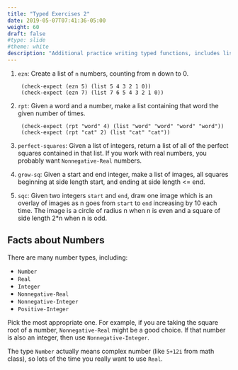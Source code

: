 ```yaml
---
title: "Typed Exercises 2"
date: 2019-05-07T07:41:36-05:00
weight: 60
draft: false
#type: slide
#theme: white
description: "Additional practice writing typed functions, includes lists and recursion."
---
```


1. `ezn`: Create a list of `n` numbers, counting from n down to 0.

        (check-expect (ezn 5) (list 5 4 3 2 1 0))
        (check-expect (ezn 7) (list 7 6 5 4 3 2 1 0))
        
2. `rpt`: Given a word and a number, make a list containing that word
   the given number of times.
   
        (check-expect (rpt "word" 4) (list "word" "word" "word" "word"))
        (check-expect (rpt "cat" 2) (list "cat" "cat"))
        
3. `perfect-squares`: Given a list of integers, return a list of all
   of the perfect squares contained in that list. If you work with
   real numbers, you probably want `Nonnegative-Real` numbers.
   
4. `grow-sq`: Given a start and end integer, make a list of images,
   all squares beginning at side length start, and ending at side
   length <= end.
   
5. `sqc`: Given two integers `start` and `end`, draw one image which
   is an overlay of images as n goes from `start` to `end` increasing
   by 10 each time. The image is a circle of radius n when n is even
   and a square of side length 2*n when n is odd.


## Facts about Numbers

There are many number types, including:

* `Number`
* `Real`
* `Integer`
* `Nonnegative-Real`
* `Nonnegative-Integer`
* `Positive-Integer`

Pick the most appropriate one. For example, if you are taking the
square root of a number, `Nonnegative-Real` might be a good choice. If
that number is also an integer, then use `Nonnegative-Integer`.

The type `Number` actually means complex number
(like `5+12i` from math class), so lots of the time you really want to
use `Real`.
